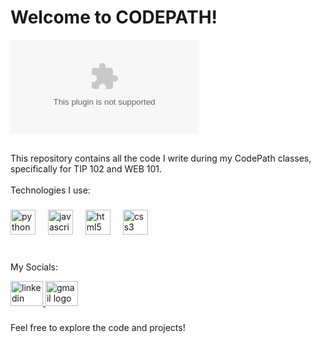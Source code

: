 # Welcome to CODEPATH!
![CodePath Logo](https://brandfetch.com/codepath.com?view=library&library=default&collection=logos&asset=idqJYfC3SG&utm_source=https%253A%252F%252Fbrandfetch.com%252Fcodepath.com&utm_medium=copyAction&utm_campaign=brandPageReferral)

<p align="left"><br>This repository contains all the code I write during my CodePath classes, specifically for TIP 102 and WEB 101.<br><br>Technologies I use:</p>

###

<div align="left">
  <img src="https://cdn.jsdelivr.net/gh/devicons/devicon/icons/python/python-original.svg" height="40" alt="python logo"  />
  <img width="12" />
  <img src="https://cdn.jsdelivr.net/gh/devicons/devicon/icons/javascript/javascript-original.svg" height="40" alt="javascript logo"  />
  <img width="12" />
  <img src="https://cdn.jsdelivr.net/gh/devicons/devicon/icons/html5/html5-original.svg" height="40" alt="html5 logo"  />
  <img width="12" />
  <img src="https://cdn.jsdelivr.net/gh/devicons/devicon/icons/css3/css3-original.svg" height="40" alt="css3 logo"  />
</div>

###

<p align="left"><br>My Socials:</p>

<div align="left">
  <a href="https://www.linkedin.com/in/david-orisakwe24" target="_blank">
    <img src="https://raw.githubusercontent.com/maurodesouza/profile-readme-generator/master/src/assets/icons/social/linkedin/default.svg" width="52" height="40" alt="linkedin logo"  />
  </a>
  <a href="davidorisakwe2023@gmail.com" target="_blank">
    <img src="https://raw.githubusercontent.com/maurodesouza/profile-readme-generator/master/src/assets/icons/social/gmail/default.svg" width="52" height="40" alt="gmail logo"  />
  </a>
</div>

###

<p align="left">Feel free to explore the code and projects!</p>

###
